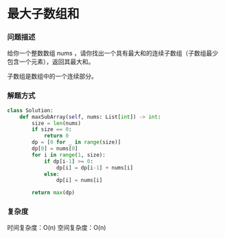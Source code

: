 # 最大子数组和

### 问题描述

给你一个整数数组 nums ，请你找出一个具有最大和的连续子数组（子数组最少包含一个元素），返回其最大和。

子数组是数组中的一个连续部分。

### 解题方式

```python
class Solution:
    def maxSubArray(self, nums: List[int]) -> int:
        size = len(nums)
        if size == 0:
            return 0
        dp = [0 for _ in range(size)]
        dp[0] = nums[0]
        for i in range(1, size):
            if dp[i-1] >= 0:
                dp[i] = dp[i-1] + nums[i]
            else:
                dp[i] = nums[i]

        return max(dp)
```

### 复杂度

时间复杂度：O(n)
空间复杂度：O(n)
